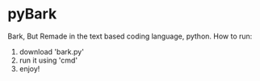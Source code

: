 # pyBark
Bark, But Remade in the text based coding language, python.
How to run:
1. download 'bark.py'
2. run it using 'cmd'
3. enjoy!

